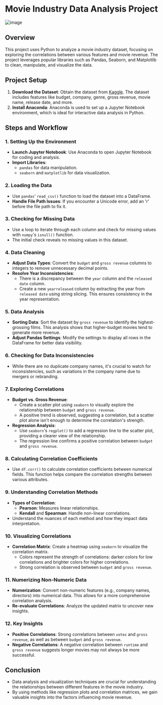 # Movie Industry Data Analysis Project
![image](https://github.com/user-attachments/assets/44aeb76e-aa4c-46cd-855a-2ab057b6a98b)

## Overview
This project uses Python to analyze a movie industry dataset, focusing on exploring the correlations between various features and movie revenue. The project leverages popular libraries such as Pandas, Seaborn, and Matplotlib to clean, manipulate, and visualize the data.

## Project Setup
1. **Download the Dataset**: Obtain the dataset from [Kaggle](https://www.kaggle.com). The dataset includes features like budget, company, genre, gross revenue, movie name, release date, and more.
2. **Install Anaconda**: Anaconda is used to set up a Jupyter Notebook environment, which is ideal for interactive data analysis in Python.

## Steps and Workflow
### 1. Setting Up the Environment
- **Launch Jupyter Notebook**: Use Anaconda to open Jupyter Notebook for coding and analysis.
- **Import Libraries**:
  - `pandas` for data manipulation.
  - `seaborn` and `matplotlib` for data visualization.

### 2. Loading the Data
- Use `pandas`' `read_csv()` function to load the dataset into a DataFrame.
- **Handle File Path Issues**: If you encounter a Unicode error, add an 'r' before the file path to fix it.

### 3. Checking for Missing Data
- Use a loop to iterate through each column and check for missing values with `numpy`'s `isnull()` function.
- The initial check reveals no missing values in this dataset.

### 4. Data Cleaning
- **Adjust Data Types**: Convert the `budget` and `gross revenue` columns to integers to remove unnecessary decimal points.
- **Resolve Year Inconsistencies**:
  - There is a discrepancy between the `year` column and the `released date` column.
  - Create a new `yearreleased` column by extracting the year from `released date` using string slicing. This ensures consistency in the year representation.

### 5. Data Analysis
- **Sorting Data**: Sort the dataset by `gross revenue` to identify the highest-grossing films. This analysis shows that higher-budget movies tend to generate more revenue.
- **Adjust Pandas Settings**: Modify the settings to display all rows in the DataFrame for better data visibility.

### 6. Checking for Data Inconsistencies
- While there are no duplicate company names, it's crucial to watch for inconsistencies, such as variations in the company name due to mergers or rebranding.

### 7. Exploring Correlations
- **Budget vs. Gross Revenue**:
  - Create a scatter plot using `seaborn` to visually explore the relationship between `budget` and `gross revenue`.
  - A positive trend is observed, suggesting a correlation, but a scatter plot alone isn't enough to determine the correlation's strength.
- **Regression Analysis**:
  - Use `seaborn`'s `regplot()` to add a regression line to the scatter plot, providing a clearer view of the relationship.
  - The regression line confirms a positive correlation between `budget` and `gross revenue`.

### 8. Calculating Correlation Coefficients
- Use `df.corr()` to calculate correlation coefficients between numerical fields. This function helps compare the correlation strengths between various attributes.

### 9. Understanding Correlation Methods
- **Types of Correlation**:
  - **Pearson**: Measures linear relationships.
  - **Kendall** and **Spearman**: Handle non-linear correlations.
- Understand the nuances of each method and how they impact data interpretation.

### 10. Visualizing Correlations
- **Correlation Matrix**: Create a heatmap using `seaborn` to visualize the correlation matrix.
  - Colors represent the strength of correlations: darker colors for low correlations and brighter colors for higher correlations.
  - Strong correlation is observed between `budget` and `gross revenue`.

### 11. Numerizing Non-Numeric Data
- **Numerization**: Convert non-numeric features (e.g., company names, directors) into numerical data. This allows for a more comprehensive correlation analysis.
- **Re-evaluate Correlations**: Analyze the updated matrix to uncover new insights.

### 12. Key Insights
- **Positive Correlations**: Strong correlations between `votes` and `gross revenue`, as well as between `budget` and `gross revenue`.
- **Negative Correlations**: A negative correlation between `runtime` and `gross revenue` suggests longer movies may not always be more successful.

## Conclusion
- Data analysis and visualization techniques are crucial for understanding the relationships between different features in the movie industry.
- By using methods like regression plots and correlation matrices, we gain valuable insights into the factors influencing movie revenue.
